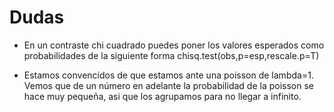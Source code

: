 # Dudas

- En un contraste chi cuadrado puedes poner los valores esperados como probabilidades de la siguiente forma chisq.test(obs,p=esp,rescale.p=T)

- Estamos convencidos de que estamos ante una poisson de lambda=1. Vemos que de un número en adelante la probabilidad de la poisson se hace muy pequeña, asi que los agrupamos para no llegar a infinito.
